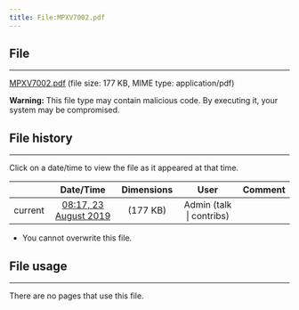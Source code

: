 ```yaml
---
title: File:MPXV7002.pdf
---
```


## File
--------

[MPXV7002.pdf](https://wiki.elecrow.com/images/2/21/MPXV7002.pdf) (file size: 177 KB, MIME type: application/pdf)

**Warning:** This file type may contain malicious code. By executing it, your system may be compromised.

## File history
--------

Click on a date/time to view the file as it appeared at that time.

|         |                          Date/Time                           | Dimensions  |                             User                             | Comment |
| :-----: | :----------------------------------------------------------: | :---------: | :----------------------------------------------------------: | :-----: |
| current | [08:17, 23 August 2019](https://wiki.elecrow.com/images/2/21/MPXV7002.pdf) | (177 KB) | Admin (talk \| contribs) |         |

- You cannot overwrite this file.

## File usage
--------

There are no pages that use this file.